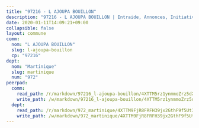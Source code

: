 ```yaml
---
title: "97216 - L AJOUPA BOUILLON"
description: "97216 - L AJOUPA BOUILLON | Entraide, Annonces, Initiatives"
date: 2020-01-11T14:09:21+09:00
collapsible: false
layout: commune
comm:
  nom: "L AJOUPA BOUILLON"
  slug: l-ajoupa-bouillon
  cp: "97216"
dept:
  nom: "Martinique"
  slug: martinique
  num: "972"
peerpad:
  comm:
    read_path: /r/markdown/97216_l-ajoupa-bouillon/4XTTM5rz1ynmmoZrz5dXbmWTi5dVR4eGAkRZzRkjCMQeWHS81
    write_path: /w/markdown/97216_l-ajoupa-bouillon/4XTTM5rz1ynmmoZrz5dXbmWTi5dVR4eGAkRZzRkjCMQeWHS81-K3TgTxFiygypXawKor474Gto5wq2kNjJJCACroZPXb2zBjxWKpUK3WApuA1KmiiF3o2C3wWdUcqQCPhXr7ptW5CDCSPFssPTxdzHSJHqfmQ9hRRFHJGqoQw4vKRfdwMzHRhgEZUu
  dept:
    read_path: /r/markdown/972_martinique/4XTTM9FjR8FRFH39jx2GthF9f5Ut3jiyTsdjpE2SrJvqmXdjo
    write_path: /w/markdown/972_martinique/4XTTM9FjR8FRFH39jx2GthF9f5Ut3jiyTsdjpE2SrJvqmXdjo-K3TgUeaxrptm9NswN2JSgXE3aKS9HKQgEZZxfKsdUeDs9w3MK5eeUTz8x8PBEEF3j1uCcfT9q4aM46ZnJH1PtFEse18Xf51n2ioUCkkCxop5a751j1HQ3bKXvk9CsEq3Wcvzm9gm
---
```


